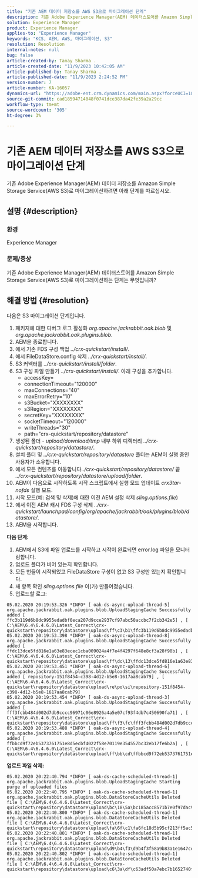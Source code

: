 ```yaml
---
title: "기존 AEM 데이터 저장소를 AWS S3으로 마이그레이션 단계"
description: 기존 Adobe Experience Manager(AEM) 데이터스토어를 Amazon Simple Storage Service(AWS S3)로 마이그레이션하는 방법에 대해 알아봅니다.
solution: Experience Manager
product: Experience Manager
applies-to: "Experience Manager"
keywords: "KCS, AEM, AWS, 마이그레이션, S3"
resolution: Resolution
internal-notes: null
bug: false
article-created-by: Tanay Sharma .
article-created-date: "11/9/2023 10:42:05 AM"
article-published-by: Tanay Sharma .
article-published-date: "11/9/2023 2:24:52 PM"
version-number: 7
article-number: KA-16057
dynamics-url: "https://adobe-ent.crm.dynamics.com/main.aspx?forceUCI=1&pagetype=entityrecord&etn=knowledgearticle&id=baf2009e-ec7e-ee11-8179-6045bd006149"
source-git-commit: cad18594714048f0741dce387da42fe39a2a29cc
workflow-type: tm+mt
source-wordcount: '305'
ht-degree: 3%

---
```


# 기존 AEM 데이터 저장소를 AWS S3으로 마이그레이션 단계


기존 Adobe Experience Manager(AEM) 데이터 저장소를 Amazon Simple Storage Service(AWS S3)로 마이그레이션하려면 아래 단계를 따르십시오.

## 설명 {#description}


### 환경

Experience Manager



### 문제/증상

기존 Adobe Experience Manager(AEM) 데이터스토어를 Amazon Simple Storage Service(AWS S3)로 마이그레이션하는 단계는 무엇입니까?


## 해결 방법 {#resolution}


다음은 S3 마이그레이션 단계입니다.

1. 패키지에 대한 디버그 로그 활성화 *org.apache.jackrabbit.oak.blob* 및 *org.apache.jackrabbit.oak.plugins.blob*.
2. AEM을 종료합니다.
3. 에서 기존 FDS 구성 백업 *../crx-quickstart/install/*.
4. 에서 FileDataStore.config 삭제 *../crx-quickstart/install/*.
5. S3 커넥터를 *../crx-quickstart/install/folder*.
6. S3 구성 파일 만들기 *../crx-quickstart/install/*. 아래 구성을 추가합니다. 
   - accessKey=
   - connectionTimeout=&quot;120000&quot;
   - maxConnections=&quot;40&quot;
   - maxErrorRetry=&quot;10&quot;
   - s3Bucket=&quot;XXXXXXXX&quot;
   - s3Region=&quot;XXXXXXXX&quot;
   - secretKey=&quot;XXXXXXXX&quot;
   - socketTimeout=&quot;120000&quot;
   - writeThreads=&quot;30&quot;
   - path=&quot;crx-quickstart/repository/datastore&quot;
7. 생성된 폴더 - *upload/download/tmp* 내부 하위 디렉터리 *../crx-quickstart/repository/datastore/*.
8. 설치 폴더 및 *../crx-quickstart/repository/datastore* 폴더는 AEM이 실행 중인 사용자가 소유합니다.
9. 에서 모든 컨텐츠를 이동합니다.*./crx-quickstart/repository/datastore/* 끝 *../crx-quickstart/repository/datastore/upload/folder*.
10. AEM이 다음으로 시작하도록 시작 스크립트에서 실행 모드 업데이트 *crx3tar-nofds* 실행 모드.
11. 시작 모드(예: 검색 및 삭제)에 대한 이전 AEM 설정 삭제 *sling.options.file*)
12. 에서 이전 AEM 캐시 FDS 구성 삭제 *../crx-quickstart/launchpad/config/org/apache/jackrabbit/oak/plugins/blob/datastore/*.
13. AEM을 시작합니다.


<b>다음 단계:</b>

1. AEM에서 S3에 파일 업로드를 시작하고 시작이 완료되면 error.log 파일을 모니터링합니다.
2. 업로드 폴더가 비어 있는지 확인합니다.
3. 모든 번들이 시작되었고 FileDataStore 구성이 없고 S3 구성만 있는지 확인합니다.
4. 새 항목 확인 *sling.options.file* 이(가) 만들어졌습니다.
5. 업로드할 로그:





```
05.02.2020 20:19:53.326 *INFO* [ oak-ds-async-upload-thread-5]  org.apache.jackrabbit.oak.plugins.blob.UploadStagingCache Successfully added [ ffc3b119d6b8dc9955edadbf0eca207d9cce2937cf97abc50accbc7f2cb342e5] , [ C:\AEM\6.4\6.4.6.0\Latest_Correct\crx-quickstart\repository\datastore\upload\ff\c3\b1\ffc3b119d6b8dc9955edadbf0eca207d9cce2937cf97abc50accbc7f2cb342e5] 
05.02.2020 20:19:53.398 *INFO* [ oak-ds-async-upload-thread-8]  org.apache.jackrabbit.oak.plugins.blob.UploadStagingCache Successfully added [ ffdc13dce5fd816e1a63e83ecec1cba009024a4f7e4f4297f648e8cf3a28f98b] , [ C:\AEM\6.4\6.4.6.0\Latest_Correct\crx-quickstart\repository\datastore\upload\ff\dc\13\ffdc13dce5fd816e1a63e83ecec1cba009024a4f7e4f4297f648e8cf3a28f98b] 
05.02.2020 20:19:53.451 *INFO* [ oak-ds-async-upload-thread-6]  org.apache.jackrabbit.oak.plugins.blob.UploadStagingCache Successfully added [ repository-151f8454-c398-4d12-b5e8-1617aa8cab79] , [ C:\AEM\6.4\6.4.6.0\Latest_Correct\crx-quickstart\repository\datastore\upload\re\po\si\repository-151f8454-c398-4d12-b5e8-1617aa8cab79] 
05.02.2020 20:19:53.454 *INFO* [ oak-ds-async-upload-thread-3]  org.apache.jackrabbit.oak.plugins.blob.UploadStagingCache Successfully added [ fff3fcbb484d002d7db9cccc96971c06e8926a4a5e07cf93f4db7c450690fa71] , [ C:\AEM\6.4\6.4.6.0\Latest_Correct\crx-quickstart\repository\datastore\upload\ff\f3\fc\fff3fcbb484d002d7db9cccc96971c06e8926a4a5e07cf93f4db7c450690fa71] 
05.02.2020 20:19:53.488 *INFO* [ oak-ds-async-upload-thread-4]  org.apache.jackrabbit.oak.plugins.blob.UploadStagingCache Successfully added [ ffbbcd9f72eb5373761751e8d5ecbf4022f58e70119e354557bc32eb17fe6b2a] , [ C:\AEM\6.4\6.4.6.0\Latest_Correct\crx-quickstart\repository\datastore\upload\ff\bb\cd\ffbbcd9f72eb5373761751e8d5ecbf4022f58e70119e354557bc32eb17fe6b2a]
```


<b>업로드 파일 삭제:</b>




```
05.02.2020 20:22:40.794 *INFO* [ oak-ds-cache-scheduled-thread-1]  org.apache.jackrabbit.oak.plugins.blob.UploadStagingCache Starting purge of uploaded files
05.02.2020 20:22:40.795 *INFO* [ oak-ds-cache-scheduled-thread-1]  org.apache.jackrabbit.oak.plugins.blob.DataStoreCacheUtils Deleted file [ C:\AEM\6.4\6.4.6.0\Latest_Correct\crx-quickstart\repository\datastore\upload\bc\18\5a\bc185acc8571b7e0f97dac92b0285fe248004909c3d8264e03cfb2a8101bada6] 
05.02.2020 20:22:40.800 *INFO* [ oak-ds-cache-scheduled-thread-1]  org.apache.jackrabbit.oak.plugins.blob.DataStoreCacheUtils Deleted file [ C:\AEM\6.4\6.4.6.0\Latest_Correct\crx-quickstart\repository\datastore\upload\fa\6f\c1\fa6fc18d5b95cf213ff5ac5d9eb0fed7c61310ac2c373ca2cbf187844bf39c24] 
05.02.2020 20:22:40.801 *INFO* [ oak-ds-cache-scheduled-thread-1]  org.apache.jackrabbit.oak.plugins.blob.DataStoreCacheUtils Deleted file [ C:\AEM\6.4\6.4.6.0\Latest_Correct\crx-quickstart\repository\datastore\upload\d9\b4\f3\d9b4f3f58a9b83a1e1647cc23b77d672836171afdccbbbd8726f480b741a4c2e] 
05.02.2020 20:22:40.802 *INFO* [ oak-ds-cache-scheduled-thread-1]  org.apache.jackrabbit.oak.plugins.blob.DataStoreCacheUtils Deleted file [ C:\AEM\6.4\6.4.6.0\Latest_Correct\crx-quickstart\repository\datastore\upload\c6\3a\df\c63adf50a7ebc7b1652740fb8be9b72f5b76d22477f0d411becab2f8eeceb70b]
```

